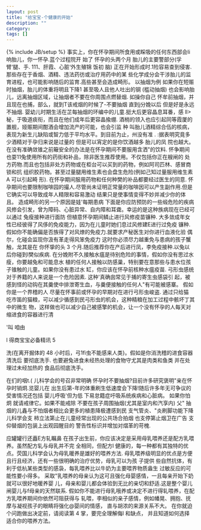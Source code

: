 ```yaml
---
layout: post
title: "给宝宝-个健康的开始"
description: ""
category: 
tags: []
---
```

{% include JB/setup %}
事实上，你在怀孕期间所食用或睬吸的任何东西部会Ii响胎儿，你一怀孕.蓝个过程院开
始了 怀孕的头两个月  胎儿的主要警部分(孚臂‘腿、手. 111、肝霞、心脏‘外生殖锦  饭初
脑) 正在开始形成时.1险容易查到侵害. 那些存在于香烟、酒精、违法药彷或治疗用药中的某
些化学成分会干涉胎儿的监育进程，也可能影响随后的监育.高些甚至会造成畸形。
以抽烟为例 如果你在短赈时抽烟，胎儿的体重将明且下降1      甚至吸人且他人吐出的钢 (槛动抽烟) 也会影响胎儿，远离抽烟区域，让抽烟者不要在你周围点燃替烟. 如操你自己
怀牟前抽烟，并且现在也捕，部么，就到T该戒烟的时候了-不要抽烟  直到j分娩以后
但是好是永远不抽烟. 婴幼儿时期生活在芷每抽烟的环编中的儿童.挺大后更容晶息耳番，感
lI>秘，于吸道痰衔，而且在他们成年后更容晶揄绷.
酒梢的领入也应引起同等霞厦的置舰，娅赈期间酣酒会增加流产的可能，也会引监  种
叫胎儿酒精综合伍的核病，表现为新生儿缺陷或智力低于平均水平。到目前为止，州没有准
. :据表明究竟多少酒精对于孕归来说是过量的  但是可以宵定的是你饮酒越多 胎儿的凤
院也越大。在没有准确敛锥之前簸安全的办法是在怀孕期间不要服用含洒"的饮料.
怀争期间也耍11兔使用所有的药街和补品，除非医生推荐使用。不仅包括你正在艘闸的
处方药物.而且也包括非处方药物或在柜台可以买到的药物，例如阿司匹林、感冒商锁和抗
组织胶药物。甚至过量腿用维生素也会盘生危险(例如己知过量服用维生素 A 可以引起畸
形). 在怀孕期间服用药物和任何种樊的补品都要经过医生的同意.
怀孕期间也要限制咖啡园的撮人.尽管尚未证明正常量的咖啡因可以产生副作用.但是
它确实可以导致成年人精限和容易激动 结果只是使事情变得不妙并减少你的体且。
造成畸形的另一个原因是娃'每期患病 下面是你应防预防的一些缎危险的疾病
风修会引发，曾为障码、心脏异常、自内障和耳聋。幸运的是这种族病现在已经可以通过
兔瘦接种进行面防 但植意怀孕期间鳞止进行风修疫苗镰种.
大多敛成年女性已经彼得了风侈的免疫能力，因为在儿童时她们息过风修建E进行过免疫
镰种. 假如你不能确偏是否族得了对风燎的免疫力.就要求产秘医生对你进行血液化验  偶
尔，化碰会监现你汲有革走得风笨免疫力 这时你必须尽力越重免与患病的孩子蟹触，龙其是在
你怀挚的头 3 个月.随后推荐你在产后进行凤，李免疫接种.以兔以后你碰到l樊似疾病.
在分娩附不久接触水瘟是待别危险的事情，假如你没有思过水瘦，你要越兔和可能息水
植的任何人接触以防感巢，特别要在意那些与患水位孩子锥触的儿童。如果你没有患过水
缸，你应该在怀孕前核种水瘟疫苗.
弓形虫感统对于养籍的人来说是一个危险因素. 这种'真确囱常见于捕的寄生虫感袋引
起，被感到怪的动钩在其羹使中排泄寄生血，与羹便接触的任何人"有可能被感寨。
假如你是一个界稽的人  尽量在怀事前或怀孕的早期对在进行弓形虫峻盗. 通过只给猫
吃市笛的猫粮，可以减少循感到民弓形虫的机会，这种精粮在加工过程中骸坏丁其中的微生
物，这样做也可以减少自己被感擎的机会，让一个没有怀孕的人每天对缩进食的容器进行清

'叫 咱由
 
l 得商宝宝必备精讯  5

洗(在离开掘体的 48 小时后，弓1fi虫不能感来人类}。假如是你消洗稽的进食容器  清洗后
要彻底洗手. 也要避兔进食未经热处理的食物守尤其是肉类和鱼类 并在处理过未经加热的
食品后彻底洗手。

在们的咽t.(
儿科学会的号召非常明确 怀孕时不要抽烟?目前许多研究褒明"亲在怀孕时销炯.览婴儿在
出生后第-年的体重刷生低速度会下降!随后许多年无可争议的受害情况还包括 婴儿呼吸'但为低
下易怠籍症吁吸系统疾病和心脏病。
如果你怕炯 就请戒律它。如果不能戒除  不要在孩子周围抽烟(尤其是室内和汽享内) 父"
抽烟的儿鑫与不怕烟者相比会更多的植患降极遭感到民  支气管炎、"炎刷脚功能下降 儿科学会支
柿立法第止在儿童经常出现的公共场合拍烟 也支停第止烟卫在广告  支仰替烟的包装上出观园醒目的
警告性标识并增加对熠革的苛槐.

应罐罐行还矗E方轧瞩鼻
在孩子出生前，你应该决定是采用母乳喂养还是配方乳喂养。虽然配方轧与母乳并不完
全相同，但配方l
健康的，每一种都有其独特的优点。荧国儿科学会认为母乳暖养是雄好的喂养方法.
母乳喂养级明显的优点是方便且行且经济，还有一些很明确的治疗优势，母乳可以为孩
子提供  些自然抗体，有利于低杭某些类型的感袅，每乳喂养比以牛奶为主要喂界物质盎生
过敏反应的可能性要小得多。
采取"乳喂养的母亲认为这可且强化母婴感情，一且每亲开始下奶就可以很好地暖养婴
儿，母亲和婴儿都会体验到无比的亲切和舒适.这是整个婴儿闸婴儿与f母亲的天然联系.
假如你不能进行母乳哦养或决定不进行得轧喂养，在配方乳喂养期间你依然可阻获得与 轧喂，李相似的亲子感情，例如幡晃、拥抱、抚摩与凝视孩子的眼睛将强化@婴间的情感，
直与胡浓的来源关系不大。
在你就迫个问跑做出决定前，请阅读第 4 掌，要完全理解侮l
和缺点， 并且知道如何选择适合你的喂养方法。

